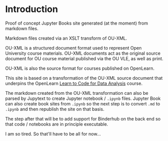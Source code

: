 # Introduction

Proof of concept Jupyter Books site generated (at the moment) from markdown files.

Markdown files created via an XSLT transform of OU-XML.

OU-XML is a structured document format used to represent Open University course materials. OU-XML documents act as the original source document for OU course material published via the OU VLE, as well as print.

OU-XML is also the source format for courses published on OpenLearn.

This site is based on a transformation of the OU-XML source document that underpins the OpenLearn [Learn to Code for Data Analysis](https://www.open.edu/openlearn/ocw/course/view.php?id=4762) course.

The markdown created from the OU-XML transformation can also be parsed by Jupytext to create Jupyter notebook / `.ipynb` files. Jupyter Book can also create book sites from `.ipynb` so the next step is to convert `.md` to `.ipynb` and then republish the site on that basis.

The step after that will be to add support for Binderhub on the back end so that code / notebooks are in principle executable.

I am so tired. So that'll have to be all for now...